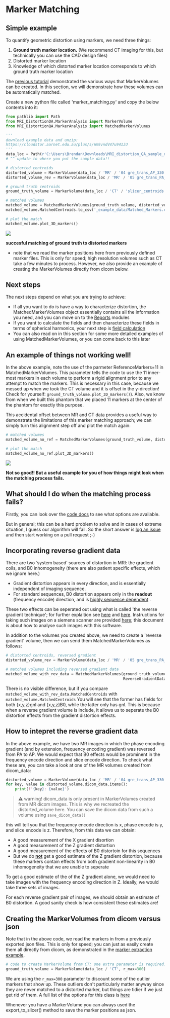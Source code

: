 # Marker Matching

## Simple example

To quantify geometric distortion using markers, we need three things:

1. **Ground truth marker location.** (We recommend CT imaging for this, but technically you can use the CAD design files)
2. Distorted marker location
3. Knowledge of which distorted marker location corresponds to which ground truth marker location

The [previous tutorial](https://acrf-image-x-institute.github.io/MRI_DistortionQA/marker_extraction.html) demonstrated the various ways that MarkerVolumes can be created. In this section, we will demonstrate how these volumes can  be automatically matched.

Create a new python file called 'marker_matching.py' and copy the below contents into it:

````python
from pathlib import Path
from MRI_DistortionQA.MarkerAnalysis import MarkerVolume
from MRI_DistortionQA.MarkerAnalysis import MatchedMarkerVolumes

'''
download example data and unzip:
https://cloudstor.aarnet.edu.au/plus/s/Wm9vndV47u941JU
'''
data_loc = Path(r'C:\Users\Brendan\Downloads\MRI_distortion_QA_sample_data(1)\MRI_distortion_QA_sample_data')
# ^^ update to where you put the sample data!!

# distorted centroids
distorted_volume = MarkerVolume(data_loc / 'MR' / '04 gre_trans_AP_330' / 'slicer_centroids.mrk.json', verbose=False)
distorted_volume_rev = MarkerVolume(data_loc / 'MR' / '05 gre_trans_PA_330' / 'slicer_centroids.mrk.json', verbose=False)

# ground truth centroids
ground_truth_volume = MarkerVolume(data_loc / 'CT' / 'slicer_centroids.mrk.json', verbose=False)

# matched volumes
matched_volume = MatchedMarkerVolumes(ground_truth_volume, distorted_volume,                  ReferenceMarkers=11)
matched_volume.MatchedCentroids.to_csv('_example_data/Matched_Markers.csv')  # for use in later examples

# plot the match
matched_volume.plot_3D_markers()
````
![](__resources/marker_match.png)

**succesful matching of ground truth to distorted markers**

- note that we read the marker positions here from previously defined marker files. This is only for speed; high resolution volumes such as CT take a few minutes to process. However, we also provide an example of creating the MarkerVolumes directly from dicom below.

## Next steps

The next steps depend on what you are trying to achieve:

- If all you want to do is have a way to characterize distortion, the MatchedMarkerVolumes object essentially contains all the information you need, and you can move on to the [Reports](https://acrf-image-x-institute.github.io/MRI_DistortionQA/reporting.html) modules
- If you want to calculate the fields and then characterize these fields in terms of spherical harmonics, your next step is [field calculation](https://acrf-image-x-institute.github.io/MRI_DistortionQA/field_calculation.html)
- You can also read on in this section for some more detailed examples of using MatchedMarkerVolumes, or you can come back to this later


## An example of things not working well!

In the above example, note the use of the parmeter ReferenceMarkers=11 in  MatchedMarkerVolumes. This parameter tells the code to use the 11 inner-most markers in each volume to perform a rigid alignment prior to any attempt to match the markers. This is necessary in this case, because we messed up when we took the CT volume and it is offset in the y-direction! Check for yourself: ```ground_truth_volume.plot_3D_markers()```). Also, we know from when we built this phantom that we placed 11 markers at the center of the phantom for exactly this purpose.

This accidental offset between MR and CT data provides a useful way to demonstrate the limitations of this marker matching approach; we can simply turn this alignment step off and plot the match again:

````python
# matched volumes
matched_volume_no_ref = MatchedMarkerVolumes(ground_truth_volume, distorted_volume)

# plot the match
matched_volume_no_ref.plot_3D_markers()
````

![](__resources/marker_match_failure.png)

**Not so good!! But a useful example for you of how things might look when the matching process fails.** 

## What should I do when the matching process fails?

Firstly, you can look over the [code docs](https://acrf-image-x-institute.github.io/MRI_DistortionQA/code_docs.html#MRI_DistortionQA.MarkerAnalysis.MatchedMarkerVolumes) to see what options are available.

But in general; this can be a hard problem to solve and in cases of extreme situation, I guess our algorithm will fail. So the short answer is [log an issue](https://github.com/ACRF-Image-X-Institute/MRI_DistortionQA/issues) and then start working on a pull request ;-)

## Incorporating reverse gradient data

There are two ‘system based’ sources of distortion in MRI: the  gradient coils, and B0 inhomogeneity (there are also patient specific  effects, which we ignore here.)

- Gradient distortion appears in every direction, and is essentially independent of imaging sequence.
- For standard sequences, B0 distortion appears only in the **readout** (frequency encode) direction, and is [highly sequence dependent](https://pubmed.ncbi.nlm.nih.gov/19810464/) .

These two effects can be seperated out using what is called 'the reverse gradient technique'; for further explaition see [here](https://pubmed.ncbi.nlm.nih.gov/19810464/) and [here](https://aapm.onlinelibrary.wiley.com/doi/full/10.1002/mp.14695). Instructions for taking such images on a siemens scanner are provided [here](https://acrf-image-x-institute.github.io/MRI_DistortionPhantom/phantom_imaging.html); this document is about how to analyse such images with this software.

In addition to the volumes you created above, we need to create a 'reverse gradient' volume, then we can send them MatchedMarkerVolumes as follows:

````python
# distorted centroids, reversed gradient
distorted_volume_rev = MarkerVolume(data_loc / 'MR' / '05 gre_trans_PA_330' / 'slicer_centroids.mrk.json', verbose=False)

# matched volumes including reversed gradient data
matched_volume_with_rev_data = MatchedMarkerVolumes(ground_truth_volume, distorted_volume,
                                                    ReverseGradientData=distorted_volume_rev, ReferenceMarkers=11)
````

There is no visible difference, but if you compare ```matched_volume_with_rev_data.MatchedCentroids``` with ```matched_volume.MatchedCentroids``` You will see that the former has fields for both {x,y,z}gnl and {x,y,z}B0, while the latter only has gnl. This is because when a reverse gradient volume is include, it allows us to seperate the B0 distortion effects from the gradient distortion effects.

## How to intepret the reverse gradient data

In the above example, we have two MR images in which the phase encoding gradient (and by extension, frequency encoding gradient) was reversed from PA to AP.  We would expect that B0 effects would be prominent in the frequency encode direction and slice encode direction. To check what these are, you can take a look at one of the MR volumes created from dicom_data:

````python
distorted_volume = MarkerVolume(data_loc / 'MR' / '04 gre_trans_AP_330', verbose=False)
for key, value in distorted_volume.dicom_data.items():
    print(f'{key}: {value}')
````

> :warning: warning! dicom_data is only present in MarkerVolumes created from MR dicom images. This is why we recreated the distorted_volume here. You can save the dicom data from such a volume using ```save_dicom_data()```

this will tell you that the frequency encode direction is x, phase encode is y, and slice encode is z. Therefore, from this data we can obtain:

- A good measurement of the X gradient disortion
- A good measurement of the Z gradient distortion
- A good measurement of the effects of B0 distortoin for this sequences
- But we do **<u>not</u>** get a good estimate of the Z gradient distortion, because these markers contain effects from both gradient non-linearity in B0 inhomogeneity that we are unable to seperate

To get a good estimate of the  of the Z gradient alone, we would need to take images with the frequency encoding direction in Z. Ideally, we would take three sets of images.

For each reverse gradient pair of images, we should obtain an estimate of B0 distortion. A good sanity check is how consistent these estimates are!

## Creating the MarkerVolumes from dicom versus json

Note that in the above code, we read the markers in from a previously exported json files. This is only for speed; you can just as easily create them all directly from dicom, as demonstrated in the [marker extraction example](https://acrf-image-x-institute.github.io/MRI_DistortionQA/marker_extraction.html). 

```python
# code to create MarkerVolume from CT; one extra parameter is required:
ground_truth_volume = MarkerVolume(data_loc / 'CT', r_max=300)
```

We are using the ```r_max=300``` parameter to discount some of the outlier markers that show up. These outliers don't particularly matter anyway since they are never matched to a distorted marker, but things are tidier if we just get rid of them. A full list of the options for this class is [here](https://acrf-image-x-institute.github.io/MRI_DistortionQA/code_docs.html#module-MRI_DistortionQA.MarkerAnalysis)

Whenever you have a MarkerVolume you can always used the export_to_slicer() method to save the marker positions as json.


